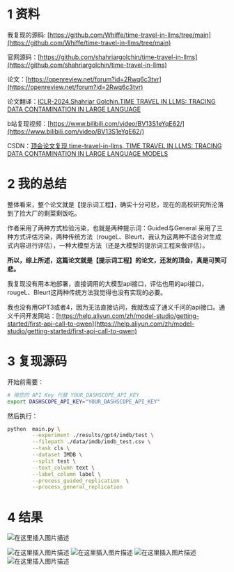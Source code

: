 # 1 资料
我复现的源码: [https://github.com/Whiffe/time-travel-in-llms/tree/main](https://github.com/Whiffe/time-travel-in-llms/tree/main)

官网源码：[https://github.com/shahriargolchin/time-travel-in-llms](https://github.com/shahriargolchin/time-travel-in-llms)

论文：[https://openreview.net/forum?id=2Rwq6c3tvr](https://openreview.net/forum?id=2Rwq6c3tvr)

论文翻译：[ICLR-2024.Shahriar Golchin.TIME TRAVEL IN LLMS: TRACING DATA CONTAMINATION IN LARGE LANGUAGE](https://blog.csdn.net/WhiffeYF/article/details/142001749)

b站复现视频：[https://www.bilibili.com/video/BV13S1eYqE62/](https://www.bilibili.com/video/BV13S1eYqE62/)

CSDN：[顶会论文复现 time-travel-in-llms, TIME TRAVEL IN LLMS: TRACING DATA CONTAMINATION IN LARGE LANGUAGE MODELS](https://blog.csdn.net/WhiffeYF/article/details/142695383)
# 2 我的总结
整体看来，整个论文就是【提示词工程】，确实十分可悲，现在的高校研究所沦落到了捡大厂的剩菜剩饭吃。

作者采用了两种方式检验污染，也就是两种提示词：Guided与General
采用了三种方式评估污染，两种传统方法（rougeL、Bleurt，我认为这两种不适合对生成式内容进行评估），一种大模型方法（还是大模型的提示词工程来做评估）。

**所以，综上所述，这篇论文就是【提示词工程】的论文，还发的顶会，真是可笑可悲。**



我复现没有用本地部署，直接调用的大模型api接口，评估也用的api接口，rougeL、Bleurt这两种传统方法我觉得也没有实现的必要。

我也没有用GPT3或者4，因为无法直接访问，我就改成了通义千问的api接口。通义千问开发网站：[https://help.aliyun.com/zh/model-studio/getting-started/first-api-call-to-qwen](https://help.aliyun.com/zh/model-studio/getting-started/first-api-call-to-qwen)

# 3 复现源码
开始前需要：

```bash
# 用您的 API Key 代替 YOUR_DASHSCOPE_API_KEY
export DASHSCOPE_API_KEY="YOUR_DASHSCOPE_API_KEY"

```
然后执行：

```bash
python  main.py \
        --experiment ./results/gpt4/imdb/test \
        --filepath ./data/imdb/imdb_test.csv \
        --task cls \
        --dataset IMDB \
        --split test \
        --text_column text \
        --label_column label \
        --process_guided_replication  \
        --process_general_replication
```

# 4 结果

![在这里插入图片描述](https://i-blog.csdnimg.cn/direct/cdc70f979fb74abe8dd586b9eff86519.png)

![在这里插入图片描述](https://i-blog.csdnimg.cn/direct/9a6e233abe4b420ab8d5648664313d53.png)
![在这里插入图片描述](https://i-blog.csdnimg.cn/direct/a5cce5ab049849dabeb533b5e402ba94.png)
![在这里插入图片描述](https://i-blog.csdnimg.cn/direct/5112b0db1b0e472cb4100d93ef6ac05f.png)
![在这里插入图片描述](https://i-blog.csdnimg.cn/direct/f1d1a247cf714d918ed863aa62dcb038.png)
